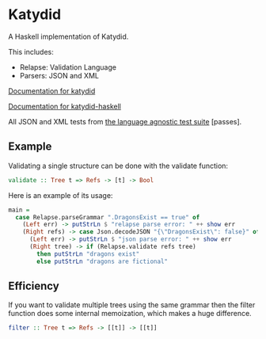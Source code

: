 # Katydid

A Haskell implementation of Katydid.

This includes:

  - Relapse: Validation Language 
  - Parsers: JSON and XML

[Documentation for katydid](http://katydid.github.io/)

[Documentation for katydid-haskell](https://katydid.github.io/katydid-haskell/)

All JSON and XML tests from [the language agnostic test suite](https://github.com/katydid/testsuite) [passes].

## Example

Validating a single structure can be done with the validate function:
```haskell
validate :: Tree t => Refs -> [t] -> Bool
```

Here is an example of its usage:
```haskell
main = 
  case Relapse.parseGrammar ".DragonsExist == true" of
    (Left err) -> putStrLn $ "relapse parse error: " ++ show err
    (Right refs) -> case Json.decodeJSON "{\"DragonsExist\": false}" of
      (Left err) -> putStrLn $ "json parse error: " ++ show err
      (Right tree) -> if (Relapse.validate refs tree)
        then putStrLn "dragons exist"
        else putStrLn "dragons are fictional"
```

## Efficiency

If you want to validate multiple trees using the same grammar then the filter function does some internal memoization, which makes a huge difference.

```haskell
filter :: Tree t => Refs -> [[t]] -> [[t]]
```


